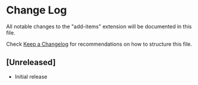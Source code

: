 # Change Log

All notable changes to the "add-items" extension will be documented in this file.

Check [Keep a Changelog](http://keepachangelog.com/) for recommendations on how to structure this file.

## [Unreleased]

- Initial release